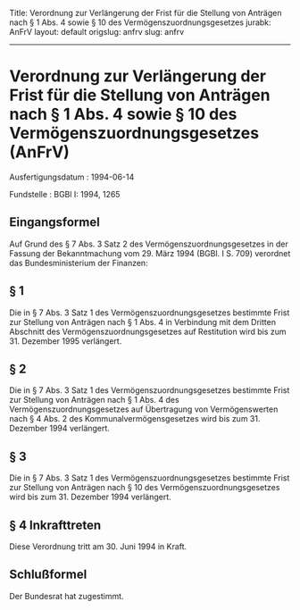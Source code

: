 Title: Verordnung zur Verlängerung der Frist für die Stellung von Anträgen nach §
  1 Abs. 4 sowie § 10 des Vermögenszuordnungsgesetzes
jurabk: AnFrV
layout: default
origslug: anfrv
slug: anfrv

---

# Verordnung zur Verlängerung der Frist für die Stellung von Anträgen nach § 1 Abs. 4 sowie § 10 des Vermögenszuordnungsgesetzes (AnFrV)

Ausfertigungsdatum
:   1994-06-14

Fundstelle
:   BGBl I: 1994, 1265



## Eingangsformel

Auf Grund des § 7 Abs. 3 Satz 2 des Vermögenszuordnungsgesetzes in der
Fassung der Bekanntmachung vom 29. März 1994 (BGBl. I S. 709)
verordnet das Bundesministerium der Finanzen:


## § 1

Die in § 7 Abs. 3 Satz 1 des Vermögenszuordnungsgesetzes bestimmte
Frist zur Stellung von Anträgen nach § 1 Abs. 4 in Verbindung mit dem
Dritten Abschnitt des Vermögenszuordnungsgesetzes auf Restitution wird
bis zum 31. Dezember 1995 verlängert.


## § 2

Die in § 7 Abs. 3 Satz 1 des Vermögenszuordnungsgesetzes bestimmte
Frist zur Stellung von Anträgen nach § 1 Abs. 4 des
Vermögenszuordnungsgesetzes auf Übertragung von Vermögenswerten nach §
4 Abs. 2 des Kommunalvermögensgesetzes wird bis zum 31. Dezember 1994
verlängert.


## § 3

Die in § 7 Abs. 3 Satz 1 des Vermögenszuordnungsgesetzes bestimmte
Frist zur Stellung von Anträgen nach § 10 des
Vermögenszuordnungsgesetzes wird bis zum 31. Dezember 1994 verlängert.


## § 4 Inkrafttreten

Diese Verordnung tritt am 30. Juni 1994 in Kraft.


## Schlußformel

Der Bundesrat hat zugestimmt.

